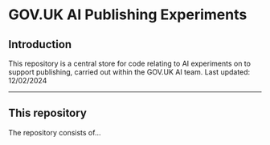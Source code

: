 # GOV.UK AI Publishing Experiments

## Introduction

This repository is a central store for code relating to AI experiments on to support publishing, carried out within the GOV.UK AI team.
Last updated: 12/02/2024

***

## This repository

The repository consists of...

